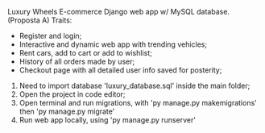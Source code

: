 Luxury Wheels E-commerce Django web app w/ MySQL database. (Proposta A)
Traits:
- Register and login;
- Interactive and dynamic web app with trending vehicles;
- Rent cars, add to cart or add to wishlist;
- History of all orders made by user;
- Checkout page with all detailed user info saved for posterity;

1) Need to import database 'luxury_database.sql' inside the main folder;
2) Open the project in code editor;
3) Open terminal and run migrations, with 'py manage.py makemigrations' then 'py manage.py migrate'
4) Run web app locally, using 'py manage.py runserver'